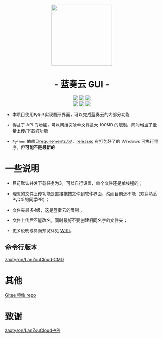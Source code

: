 <p align="center">
<img src="https://pc.woozooo.com/img/logo2.gif" width="200">
</p>

<h1 align="center">- 蓝奏云 GUI -</h1>

<p align="center">
<img src="https://img.shields.io/badge/support-Windows-blue?logo=Windows">
<img src="https://img.shields.io/badge/support-Linux-yellow?logo=Linux">
<img src="https://img.shields.io/badge/support-MacOS-green?logo=apple">
<br />
<img src="https://img.shields.io/github/v/release/rachpt/lanzou-gui.svg?logo=iCloud">
<img src="https://img.shields.io/github/last-commit/rachpt/lanzou-gui.svg">
<img src="https://img.shields.io/github/downloads/rachpt/lanzou-gui/total.svg">
</p>

- 本项目使用`PyQt5`实现图形界面，可以完成蓝奏云的大部分功能

- 得益于 API 的功能，可以间接突破单文件最大 100MB 的限制，同时增加了批量上传/下载的功能

- `Python` 依赖见[requirements.txt](https://github.com/rachpt/lanzou-gui/blob/master/requirements.txt)，[releases](https://github.com/rachpt/lanzou-gui/releases) 有打包好了的 Windows 可执行程序，但**可能不是最新的**


# 一些说明
- 目前默认并发下载任务为3，可以自行设置，单个文件还是单线程的；

- 理想的文件上传功能是直接拖拽文件到软件界面，然而目前还不能（欢迎熟悉PyQt5的同学PR）；

- 文件夹最多4级，这是蓝奏云的限制；

- 文件上传后不能改名，同时最好不要创建相同名字的文件夹；

- 更多说明与界面预览详见 [WiKi](https://github.com/rachpt/lanzou-gui/wiki)。

## 命令行版本

[zaxtyson/LanZouCloud-CMD](https://github.com/zaxtyson/LanZouCloud-CMD)


# 其他

[Gitee 镜像 repo](https://gitee.com/rachpt/lanzou-gui)

# 致谢

[zaxtyson/LanZouCloud-API](https://github.com/zaxtyson/LanZouCloud-API)
